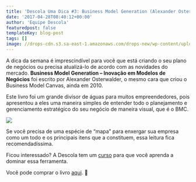 ```yaml
---
title: 'Descola Uma Dica #3: Business Model Generation (Alexander Osterwalder)'
date: '2017-04-28T08:40:12+00:00'
author: 'Equipe Descola'
featuredpost: false
templateKey: blog-post
tags: []
image: //drops-cdn.s3.sa-east-1.amazonaws.com/drops-new/wp-content/uploads/2017/04/27230123/Descola_umadica-3-150x150.png
---
```

A dica da semana é imprescindível para você que está criando o seu plano de negócios ou precisa atualizá-lo de acordo com as novidades do mercado. **Business Model Generation – Inovação em Modelos de Negócios** foi escrito por Alexander Osterwalder, o mesmo cara que criou o Business Model Canvas, ainda em 2010.

Este livro foi um grande divisor de águas para muitos empreendedores, pois apresentou a eles uma maneira simples de entender todo o planejamento e gerenciamento estratégico do seu negócio de maneira visual, que é o BMC.

![](https://descola.org/drops/wp-content/uploads/2017/04/bmg-1024x808.jpg)

Se você precisa de uma espécie de “mapa” para enxergar sua empresa como um todo e os principais itens que a constituem, essa leitura fica recomendadíssima.

Ficou interessado? A Descola tem um [curso](https://descola.org/curso/business-model-canvas) para que você aprenda a dominar essa ferramenta.

Você pode comprar o livro [aqui](https://www.amazon.com.br/Business-Model-Generation-Inova%C3%A7%C3%A3o-Neg%C3%B3cios/dp/857608550X). 🙂
